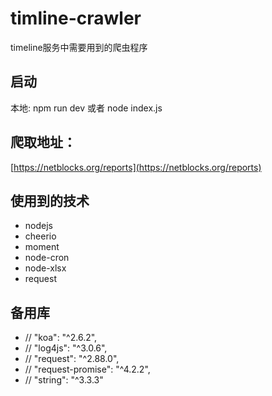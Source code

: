 # timline-crawler

timeline服务中需要用到的爬虫程序

## 启动

本地: npm run dev 或者 node index.js

## 爬取地址：

[https://netblocks.org/reports](https://netblocks.org/reports)

## 使用到的技术

 - nodejs
 - cheerio
 - moment
 - node-cron
 - node-xlsx
 - request
 
## 备用库

 - // "koa": "^2.6.2",
 - // "log4js": "^3.0.6",
 - // "request": "^2.88.0",
 - // "request-promise": "^4.2.2",
 - // "string": "^3.3.3"